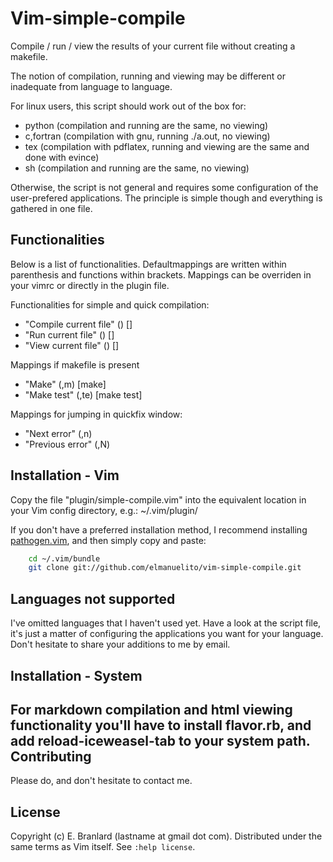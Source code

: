Vim-simple-compile
==============

Compile / run / view the results of your current file without creating a makefile.

The notion of compilation, running and viewing may be different or inadequate from language to language.

For linux users, this script should work out of the box for:
- python    (compilation and running are the same, no viewing)
- c,fortran (compilation with gnu, running ./a.out, no viewing)
- tex       (compilation with pdflatex, running and viewing are the same and done with evince)
- sh        (compilation and running are the same, no viewing)

Otherwise, the script is not general and requires some configuration of the user-prefered applications.
The principle is simple though and everything is gathered in one file.



Functionalities
----------------

Below is a list of functionalities. Defaultmappings are written within parenthesis and functions within brackets. 
Mappings can be overriden in your vimrc or directly in the plugin file.

Functionalities for simple and quick compilation:
- "Compile current file" (<F2>) []
- "Run current file"     (<F4>) []
- "View current file"    (<F5>) []

Mappings if makefile is present
- "Make"      (,m)  [make]
- "Make test" (,te) [make test]

Mappings for jumping in quickfix window:
- "Next error" (,n)
- "Previous error" (,N)

Installation - Vim
------------------

Copy the file "plugin/simple-compile.vim" into the equivalent location in your Vim config directory, e.g.: ~/.vim/plugin/ 


If you don't have a preferred installation method, I recommend installing [pathogen.vim](https://github.com/tpope/vim-pathogen), and then simply copy and paste:
```bash
    cd ~/.vim/bundle
    git clone git://github.com/elmanuelito/vim-simple-compile.git
```

Languages not supported
-----------------------

I've omitted languages that I haven't used yet. Have a look at the script file, it's just a matter of configuring the applications you want for your language. Don't hesitate to share your additions to me by email.

Installation - System
------------------

For markdown compilation and html viewing functionality you'll have to install flavor.rb, and add reload-iceweasel-tab to your system path. 
Contributing
------------

Please do, and don't hesitate to contact me.

License
-------

Copyright (c) E. Branlard (lastname at gmail dot com).  Distributed under the same terms as Vim itself.
See `:help license`.
